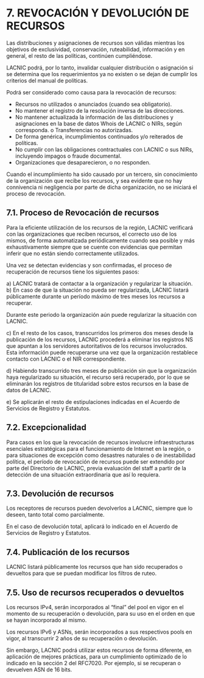 # 7. REVOCACIÓN Y DEVOLUCIÓN DE RECURSOS 

Las distribuciones y asignaciones de recursos son válidas mientras los objetivos de exclusividad, conservación, ruteabilidad, información y en general, el resto de las políticas, continúen cumpliéndose. 

LACNIC podrá, por lo tanto, invalidar cualquier distribución o asignación si se determina que los requerimientos ya no existen o se dejan de cumplir los criterios del manual de políticas. 

Podrá ser considerado como causa para la revocación de recursos: 

- Recursos no utilizados o anunciados (cuando sea obligatorio). 
- No mantener el registro de la resolución inversa de las direcciones. 
- No mantener actualizada la información de las distribuciones y asignaciones en la base de datos Whois de LACNIC o NIRs, según corresponda. o Transferencias no autorizadas. 
- De forma genérica, incumplimientos continuados y/o reiterados de políticas. 
- No cumplir con las obligaciones contractuales con LACNIC o sus NIRs, incluyendo impagos o fraude documental. 
- Organizaciones que desaparecieron, o no responden. 

Cuando el incumplimiento ha sido causado por un tercero, sin conocimiento de la organización que recibe los recursos, y sea evidente que no hay connivencia ni negligencia por parte de dicha organización, no se iniciará el proceso de revocación.

## 7.1. Proceso de Revocación de recursos 

Para la eficiente utilización de los recursos de la región, LACNIC verificará con las organizaciones que reciben recursos, el correcto uso de los mismos, de forma automatizada periódicamente cuando sea posible y más exhaustivamente siempre que se cuente con evidencias que permitan inferir que no están siendo correctamente utilizados. 

Una vez se detectan evidencias y son confirmadas, el proceso de recuperación de recursos tiene los siguientes pasos: 

a) LACNIC tratará de contactar a la organización y regularizar la situación. 
b) En caso de que la situación no pueda ser regularizada, LACNIC listará públicamente durante un período máximo de tres meses los recursos a recuperar. 

Durante este periodo la organización aún puede regularizar la situación con LACNIC.

c) En el resto de los casos, transcurridos los primeros dos meses desde la publicación de los recursos, LACNIC procederá a eliminar los registros NS que apuntan a los servidores autoritativos de los recursos involucrados. Esta información puede recuperarse una vez que la organización restablece contacto con LACNIC o el NIR correspondiente. 

d) Habiendo transcurrido tres meses de publicación sin que la organización haya regularizado su situación, el recurso será recuperado, por lo que se eliminarán los registros de titularidad sobre estos recursos en la base de datos de LACNIC. 

e) Se aplicarán el resto de estipulaciones indicadas en el Acuerdo de Servicios de Registro y Estatutos.

## 7.2. Excepcionalidad 

Para casos en los que la revocación de recursos involucre infraestructuras esenciales estratégicas para el funcionamiento de Internet en la región, o para situaciones de excepción como desastres naturales o de inestabilidad política, el período de revocación de recursos puede ser extendido por parte del Directorio de LACNIC, previa evaluación del staff a partir de la detección de una situación extraordinaria que así lo requiera.

## 7.3. Devolución de recursos 

Los receptores de recursos pueden devolverlos a LACNIC, siempre que lo deseen, tanto total como parcialmente. 

En el caso de devolución total, aplicará lo indicado en el Acuerdo de Servicios de Registro y Estatutos.

## 7.4. Publicación de los recursos 

LACNIC listará públicamente los recursos que han sido recuperados o devueltos para que se puedan modificar los filtros de ruteo.

## 7.5. Uso de recursos recuperados o devueltos 

Los recursos IPv4, serán incorporados al “final” del pool en vigor en el momento de su recuperación o devolución, para su uso en el orden en que se hayan incorporado al mismo. 

Los recursos IPv6 y ASNs, serán incorporados a sus respectivos pools en vigor, al transcurrir 2 años de su recuperación o devolución. 

Sin embargo, LACNIC podrá utilizar estos recursos de forma diferente, en aplicación de mejores prácticas, para un cumplimiento optimizado de lo indicado en la sección 2 del RFC7020. Por ejemplo, si se recuperan o devuelven ASN de 16 bits.